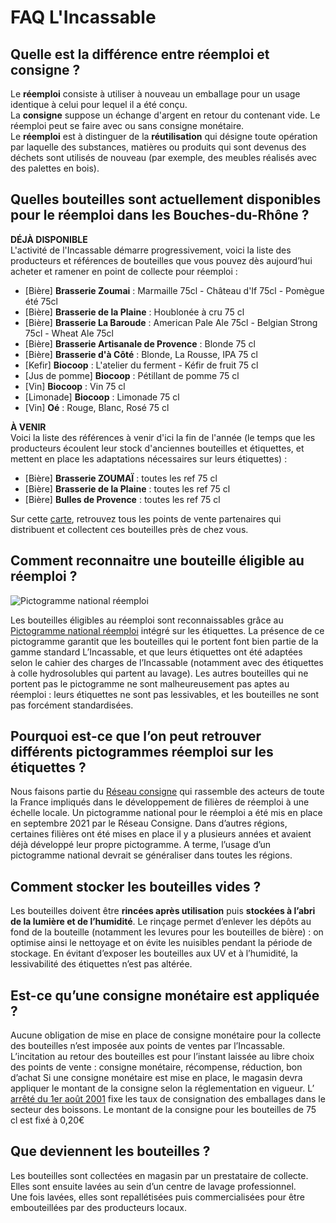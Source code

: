 # FAQ L'Incassable

## Quelle est la différence entre réemploi et consigne ?
Le **réemploi** consiste à utiliser à nouveau un emballage pour un usage identique à celui pour lequel il a été conçu. <br/>
La **consigne** suppose un échange d'argent en retour du contenant vide. Le réemploi peut se faire avec ou sans consigne monétaire. <br/>
Le **réemploi** est à distinguer de la **réutilisation** qui désigne toute opération par laquelle des substances, matières ou produits qui sont devenus des déchets sont utilisés de nouveau (par exemple, des meubles réalisés avec des palettes en bois). <br/>


## Quelles bouteilles sont actuellement disponibles pour le réemploi dans les Bouches-du-Rhône ?

**DÉJÀ DISPONIBLE** <br/>
L'activité de l'Incassable démarre progressivement, voici la liste des producteurs et références de bouteilles que vous pouvez dès aujourd’hui acheter et ramener en point de collecte pour réemploi  :

- [Bière] **Brasserie	Zoumai** : Marmaille 75cl - Château d'If 75cl - Pomègue été 75cl <br/>
- [Bière] **Brasserie de la Plaine** : Houblonée à cru 75 cl
- [Bière] **Brasserie	La Baroude** : American Pale Ale 75cl - Belgian Strong 75cl - 	Wheat Ale 75cl
- [Bière] **Brasserie Artisanale de Provence** : Blonde 75 cl
- [Bière]	**Brasserie d'à Côté**	: Blonde, La Rousse, IPA 75 cl
- [Kefir]	**Biocoop**	: L'atelier du ferment - Kéfir de fruit	75 cl
- [Jus de  pomme]	**Biocoop**	:	Pétillant de pomme 75 cl
- [Vin]	**Biocoop**	: Vin 75 cl
- [Limonade]	**Biocoop** :	Limonade 75 cl
- [Vin]	**Oé** : Rouge, Blanc, Rosé	75 cl


**À VENIR** <br/>
Voici la liste des références à venir d'ici la fin de l'année (le temps que les producteurs écoulent leur stock d'anciennes bouteilles et étiquettes, et mettent en place les adaptations nécessaires sur leurs étiquettes) :

- [Bière] **Brasserie	ZOUMAÏ** : toutes les ref 75 cl
- [Bière] **Brasserie de la Plaine** : toutes les ref 75 cl
- [Bière] **Bulles de Provence** : toutes les ref 75 cl

Sur cette [carte](http://umap.openstreetmap.fr/fr/map/lincassable-ou-trouver-rammener-mes-bouteilles_610505#1/43/6), retrouvez tous les points de vente partenaires qui distribuent et collectent ces bouteilles près de chez vous.


## Comment reconnaitre une bouteille éligible au réemploi ?
![Pictogramme national réemploi](https://nuage.reseauconsigne.com/index.php/s/3jeb63M5ibid8CY/download)

Les bouteilles éligibles au réemploi sont reconnaissables grâce au [Pictogramme national réemploi](https://nuage.reseauconsigne.com/index.php/s/ZEdt8WQCxLJ9mxX|download) intégré sur les étiquettes. La présence de ce pictogramme garantit que les bouteilles qui le portent font bien partie de la gamme standard L’Incassable, et que leurs étiquettes ont été adaptées selon le cahier des charges de l’Incassable (notamment avec des étiquettes à colle hydrosolubles qui partent au lavage).
Les autres bouteilles qui ne portent pas le pictogramme ne sont malheureusement pas aptes au réemploi : leurs étiquettes ne sont pas lessivables, et les bouteilles ne sont pas forcément standardisées.


## Pourquoi est-ce que l’on peut retrouver différents pictogrammes réemploi sur les étiquettes ?
Nous faisons partie du [Réseau consigne](http://www.reseauconsigne.com/) qui rassemble des acteurs de toute la France impliqués dans le développement de filières de réemploi à une échelle locale.
Un pictogramme national pour le réemploi a été mis en place en septembre 2021 par le Réseau Consigne.
Dans d’autres régions, certaines filières ont été mises en place il y a plusieurs années et avaient déjà développé leur propre pictogramme.
A terme, l’usage d’un pictogramme national devrait se généraliser dans toutes les régions.


## Comment stocker les bouteilles vides ?
Les bouteilles doivent être **rincées après utilisation** puis **stockées à l’abri de la lumière et de l’humidité**.
Le rinçage permet d’enlever les dépôts au fond de la bouteille (notamment les levures pour les bouteilles de bière) : on optimise ainsi le nettoyage et on évite les nuisibles pendant la période de stockage.
En évitant d’exposer les bouteilles aux UV et à l’humidité, la lessivabilité des étiquettes n’est pas altérée.


## Est-ce qu’une consigne monétaire est appliquée ?
Aucune obligation de mise en place de consigne monétaire pour la collecte des bouteilles n’est imposée aux points de ventes par l’Incassable.
L’incitation au retour des bouteilles est pour l’instant laissée au libre choix des points de vente : consigne monétaire, récompense, réduction, bon d’achat
Si une consigne monétaire est mise en place, le magasin devra appliquer le montant de la consigne selon la réglementation en vigueur.
L’ [arrêté du 1er août 2001](https://www.legifrance.gouv.fr/jorf/id/JORFTEXT000000406764) fixe les taux de consignation des emballages dans le secteur des boissons.  Le montant de la consigne pour les bouteilles de 75 cl est fixé à 0,20€

## Que deviennent les bouteilles ?
Les bouteilles sont collectées en magasin par un prestataire de collecte.
Elles sont ensuite lavées au sein d’un centre de lavage professionnel. <br/>
Une fois lavées, elles sont repallétisées puis commercialisées pour être embouteillées par des producteurs locaux.



